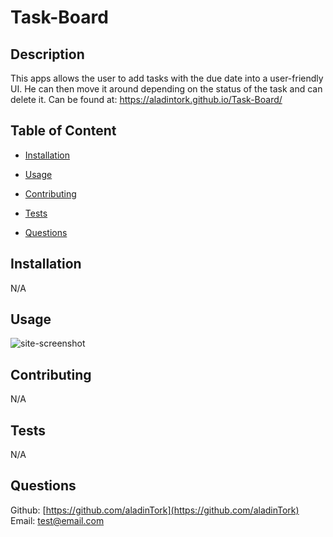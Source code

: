 # Task-Board

## Description

This apps allows the user to add tasks with the due date into a user-friendly UI. He can then move it around depending on the status of the task and can delete it. Can be found at: https://aladintork.github.io/Task-Board/

## Table of Content

- [Installation](#installation) <br />
- [Usage](#usage) <br />

- [Contributing](#contributing) <br />
- [Tests](#tests) <br />
- [Questions](#questions)

## Installation

N/A

## Usage

![site-screenshot](https://github.com/AladinTork/Task-Board/blob/main/assets/images/Screenshot%202025-01-14%20at%206.06.00%E2%80%AFPM.png)

## Contributing

N/A

## Tests

N/A

## Questions

Github: [https://github.com/aladinTork](https://github.com/aladinTork) <br />
Email: [test@email.com](mailto:test@email.com)

